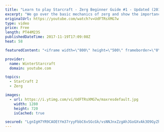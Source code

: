 ```yaml
---
title: "Learn to play Starcraft - Zerg Beginner Guide #1 - Updated (2017)"
excerpt: "We go over the basic mechanics of zerg and show the importance of understanding at least some of what your opponent is doing.  This guide is meant for players with an understanding of the objectives of starcraft but without any strong direction or gameplan, especially for each specific race! -- Watch"
originalUrl: https://youtube.com/watch?v=UdFTRsXMG7w
type: video
price: Free
length: PT44M23S
publishedDateTime: 2017-11-19T17:09:08Z
heat: 58

featuredContent: "<iframe width=\"800\" height=\"500\" frameborder=\"0\" src=\"https://www.youtube.com/embed/UdFTRsXMG7w\" allow=\"accelerometer; autoplay; encrypted-media; gyroscope; picture-in-picture\" allowfullscreen></iframe>"

provider:
  name: WinterStarcraft
  domain: youtube.com

topics:
  - StarCraft 2
  - Zerg

images:
  - url: https://i.ytimg.com/vi/UdFTRsXMG7w/maxresdefault.jpg
    width: 1280
    height: 720
    isCached: true

secured: "LgnIgH7YR9CAOEtYm37ryyFbbC6vSGcGk/vsNNJnxZzgAhJGoGXvAk3O9GyZhQ9Id5T6yLGIrYwSQSLlTpEMwmygDKh5YbER31Bmn+wCXCziQLeNwCJnyq+fGB4WWpnf99W1IKuze4G4outL3qPjzIZA7IE1U2WH1/soi7l/d/m/0H70qTtB5/sXjH2KZGpyhxgwOOQlr/2pf2mnHr2zHSo32RTbc3DL4IUUSBch41h3NPEmt2+waeS36buz4Vhhs4Co242WtyeJoNtLF7vodX8egbhMW4lW4bQn0BpPy/kXqmt5wnmp8qK0pJL4LWZkg066DgYzP6R5TRgeOt/cgbOJtMqV9C3gvPsSiaH6FvVpjK0zXdsNjevg8QAtqinOTBHmlx1uC0x5LYdxRxWy56Z5qO7wIH5JSQVw0j8WoPw/Wc0SEVa3np/beUa0Xfm3;Pcvv7TbAKcoCJV1XY2gziw=="
---
```



